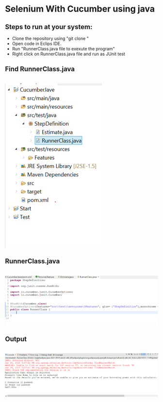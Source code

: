 # Selenium With Cucumber using java

<h2>Steps to run at your system:</h2>
	<ul>
	<li>Clone the repository using "git clone <repository url>"</li>
	<li>Open code in Eclips IDE.</li>
	<li>Run "RunnerClass.java file  to exexute the program"</li>
	<li>Right click on RunnerClass.java file and run as JUnit test</li>
	</ul>
  
<h2>Find RunnerClass.java</h2>

<br>
<img src="https://github.com/kajaljmp/CucumberJave/blob/main/imageGallery/runnerclass.PNG" title = "directory structure"/>
<br>


<h2>RunnerClass.java</h2>

<br>
<img src="https://github.com/kajaljmp/CucumberJave/blob/main/imageGallery/runner.PNG" title = "directory structure"/>
<br>


<h2>Output</h2>

<br>
<img src="https://github.com/kajaljmp/CucumberJave/blob/main/imageGallery/output.PNG" title = "directory structure"/>
<br>


